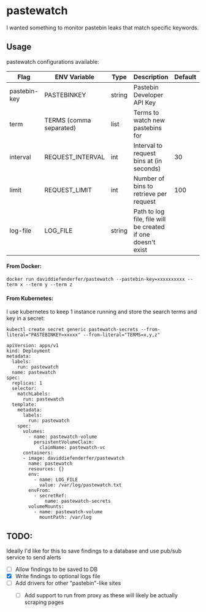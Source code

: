 # pastewatch

I wanted something to monitor pastebin leaks that match specific keywords.

## Usage
pastewatch configurations available:

| Flag         | ENV Variable            | Type   | Description                              | Default | Example                                             | Required |
|--------------|-------------------------|--------|------------------------------------------|---------|-----------------------------------------------------|----------|
| pastebin-key | PASTEBINKEY             | string | Pastebin Developer API Key               |         | PASTEBINKEY=xxxx --pastebin-key=xxxx                | Yes      |
| term         | TERMS (comma separated) | list   | Terms to watch new pastebins for         |         | TERMS=golang,pastebin --term golang --term pastebin | No       |
| interval     | REQUEST_INTERVAL        | int    | Interval to request bins at (in seconds) | 30      | REQUEST_INTERVAL=30 --interval 30                   | No       |
| limit        | REQUEST_LIMIT           | int    | Number of bins to retrieve per request   | 100     | REQUEST_LIMIT=100 --limit 100                       | No       |
| log-file     | LOG_FILE                | string | Path to log file, file will be created if one doesn't exist   |         | LOG_FILE=/var/log/pastewatch.log --log-file /var/log/pastewatch.log | No

#### From Docker:

`docker run daviddiefenderfer/pastewatch --pastebin-key=xxxxxxxxxx --term x --term y --term z`


#### From Kubernetes:

I use kubernetes to keep 1 instance running and store the search terms and key in a secret:

`kubectl create secret generic pastewatch-secrets --from-literal="PASTEBINKEY=xxxxx" --from-literal="TERMS=x,y,z"`

```
apiVersion: apps/v1
kind: Deployment
metadata:
  labels:
    run: pastewatch
  name: pastewatch
spec:
  replicas: 1
  selector:
    matchLabels:
      run: pastewatch
  template:
    metadata:
      labels:
        run: pastewatch
    spec:
      volumes:
        - name: pastewatch-volume
          persistentVolumeClaim:
            claimName: pastewatch-vc
      containers:
      - image: daviddiefenderfer/pastewatch
        name: pastewatch
        resources: {}
        env:
          - name: LOG_FILE
            value: /var/log/pastewatch.txt
        envFrom:
          - secretRef:
              name: pastewatch-secrets
        volumeMounts:
          - name: pastewatch-volume
            mountPath: /var/log
```

## TODO:

Ideally I'd like for this to save findings to a database and use pub/sub service to send alerts

 - [ ] Allow findings to be saved to DB
 - [x] Write findings to optional logs file
 - [ ] Add drivers for other "pastebin"-like sites
   - [ ] Add support to run from proxy as these will likely be actually scraping pages

